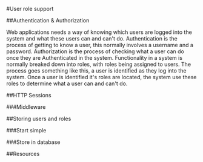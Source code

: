 #User role support

##Authentication & Authorization

Web applications needs a way of knowing which users are logged into the system and what these users can and can't do. Authentication is the process of getting to know a user, this normally involves a username and a password. Authorization is the process of checking what a user can do once they are Authenticated in the system. Functionality in a system is normally breaked down into roles, with roles being assigned to users. The process goes something like this, a user is identified as they log into the system. Once a user is identified it's roles are located, the system use these roles to determine what a user can and can't do. 

##HTTP Sessions

###Middleware

##Storing users and roles

###Start simple

###Store in database

##Resources
